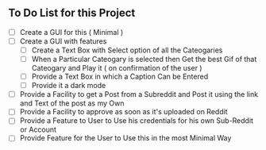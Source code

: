 ## To Do List for this Project

 - [ ] Create a GUI for this ( Minimal )
 - [ ] Create a GUI with features
    - [ ] Create a Text Box with Select option of all the Cateogaries
    - [ ] When a Particular Cateogary is selected then Get the best Gif of that Cateogary and Play it ( on confirmation of the user ) 
    - [ ] Provide a Text Box in which a Caption Can be Entered
    - [ ] Provide it a dark mode
 - [ ] Provide a Facility to get a Post from a Subreddit and Post it using the link and Text of the post as my Own
 - [ ] Provide a Facility to approve as soon as it's uploaded on Reddit
 - [ ] Provide a Feature to User to Use his credentials for his own Sub-Reddit or Account
 - [ ] Provide Feature for the User to Use this in the most Minimal Way